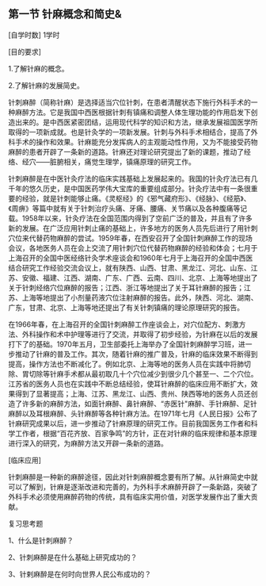 ## 第一节  针麻概念和简史&

[自学时数] 1学时

[目的要求]

1.了解针麻的概念。

2.了解针麻的发展简史。

针刺麻醉（简称针麻）是选择适当穴位针刺，在患者清醒状态下施行外科手术的一种麻醉方法。它是我国中西医根据针刺有镇痛和调整人体生理功能的作用启发下创造出来的。是中西医紧密团结，运用现代科学的知识和方法，继承发展祖国医学所取得的一项新成就。也是针灸学的一项新发展。针刺与外科手术相结合，提高了外科手术的操作和效果。针麻能充分发挥病人的主观能动性作用，又为不能接受药物麻醉的患者开辟了一条新的道路。针麻还对理论研究提出了新的课题，推动了经络、经穴——脏腑相关，痛觉生理学，镇痛原理的研究工作。

针刺麻醉是在中医针灸疗法的临床实践基础上发展起来的。我国的针灸疗法已有几千年的悠久历史，是中国医药学伟大宝库的重要组成部分。针灸疗法中有一条很重要的经验，就是针刺能够止痛。《灵枢经》的《邪气藏府形》、《经脉》、《经筋》、《周痹》等篇中就有关于针刺治疗头痛、牙痛、腰痛、关节痛以及各种腹痛等记载。1958年以来，针灸疗法在全国范围内得到了空前广泛的普及，并且有了许多新的发展。在广泛应用针刺止痛的基础上，许多地方的医务人员先后进行了用针刺穴位来代替药物麻醉的尝试。1959年春，在西安召开了全国针刺麻醉工作的现场会议，各地医务人员在会上交流了用针刺穴位代替药物麻醉的经验和体会；七月于上海召开的全国中医经络针灸学术座谈会和1960年七月于上海召开的全国中西医结合研究工作经验交流会议上，就有陕西、山西、甘肃、黑龙江、河北、山东、江苏、安徽、福建、江西、湖南、广东、广西、云南、四川、北京、上海等地提出了关于针刺经络穴位麻醉的报告；江西、浙江等地提出了关于耳针麻醉的报告；江苏、上海等地提出了小剂量药液穴位注射麻醉的报告。此外，陕西、河北、湖南、广东，甘肃、北京、上海等地还提出了有关针刺镇痛的理论原理研究的报告。

在1966年春，在上海召开的全国针刺麻醉工作座谈会上，对穴位配方、刺激方法、外科操作和术中护理等进行了交流，并取得了初步经验，为针麻在以后的发展打下了的基础。1970年五月，卫生部委托上海举办了全国针刺麻醉学习班，进一步推动了针麻的普及工作。其次，随着针麻的推广普及，针麻的临床效果不断得到提高，操作方法也不断减化了。例如北京、上海等地的医务人员在实践中将肺切除、胃切除等针麻手术都从最初取几十个穴位减少到很少几个甚至一、二个穴位。江苏省的医务人员也在实践中不断总结经验，使耳针麻醉的临床应用不断扩大，效果得到了显著提高；上海、江苏、黑龙江、山西、贵州、陕西等地的医务人员还创造了许多新的麻醉方法，如面针麻醉、鼻针麻醉、“赤医针"麻醉、手针麻醉、足针麻醉以及耳根麻醉、头针麻醉等各种针麻方法。在1971年七月《人民日报》公布了针麻研究成果以后，进一步推动了针麻原理的研究工作。目前我国医务工作者和科学工作者，根据“百花齐放、百家争鸣”的方针，正在对针麻的临床规律和基本原理进行深入的研究，为麻醉方法又开辟一条新的道路。

[临床应用]

针刺麻醉是一种新的麻醉途径，因此对针刺麻醉概念要有所了解。从针麻简史中就可以了解到，针麻是逐渐改进和完善的，为外科手术麻醉开辟了一条新路，突破了外科手术必须使用麻醉药物的传统，具有临床实用价值，对医学发展作出了重大贡献。

复习思考题

1、什么是针刺麻醉？

2、针刺麻醉是在什么基础上研究成功的？

3、针剌麻醉是在何时向世界人民公布成功的？
